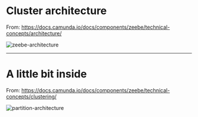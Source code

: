 # Cluster architecture

From: https://docs.camunda.io/docs/components/zeebe/technical-concepts/architecture/

![zeebe-architecture](https://docs.camunda.io/assets/images/zeebe-architecture-409312dc13312932224304aad8815be0.png)

---

# A little bit inside
From: https://docs.camunda.io/docs/components/zeebe/technical-concepts/clustering/

![partition-architecture](https://docs.camunda.io/assets/images/commit-6ad408af956ff5a2e13674feb7ee5476.png)
